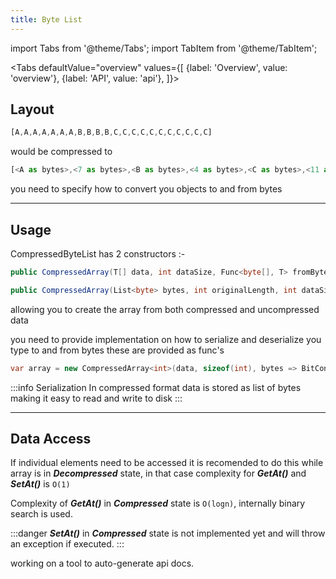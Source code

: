```yaml
---
title: Byte List
---
```


import Tabs from '@theme/Tabs';
import TabItem from '@theme/TabItem';

<Tabs
  defaultValue="overview"
  values={[
    {label: 'Overview', value: 'overview'},
    {label: 'API', value: 'api'},
  ]}>
<TabItem value="overview">

## Layout

```javascript title="Uncompressed Array"
[A,A,A,A,A,A,A,B,B,B,B,C,C,C,C,C,C,C,C,C,C,C]
```

would be compressed to

```javascript title="CompressedByteList"
[<A as bytes>,<7 as bytes>,<B as bytes>,<4 as bytes>,<C as bytes>,<11 as bytes>]
```

you need to specify how to convert you objects to and from bytes

---

## Usage

CompressedByteList has 2 constructors :-

```csharp
public CompressedArray(T[] data, int dataSize, Func<byte[], T> fromBytes, Func<T, byte[]> getBytes) { }

public CompressedArray(List<byte> bytes, int originalLength, int dataSize, Func<byte[], T> fromBytes, Func<T, byte[]> getBytes) { }
```
allowing you to create the array from both compressed and uncompressed data


you need to provide implementation on how to serialize and deserialize you type to and from bytes
these are provided as func's

```csharp title="Compressed Array of int's"
var array = new CompressedArray<int>(data, sizeof(int), bytes => BitConverter.ToInt32(bytes, 0), BitConverter.GetBytes);
```

:::info Serialization
In compressed format data is stored as list of bytes making it easy to read and write to disk
:::

---

## Data Access

If individual elements need to be accessed it is recomended to do this while array is in ***Decompressed*** state, in that case complexity for ***GetAt()*** and ***SetAt()*** is `O(1)`

Complexity of ***GetAt()*** in ***Compressed*** state is `O(logn)`, internally binary search is used.

:::danger
***SetAt()*** in ***Compressed*** state is not implemented yet and will throw an exception if executed.
:::

</TabItem>
<TabItem value="api">
working on a tool to auto-generate api docs.
</TabItem>
</Tabs>